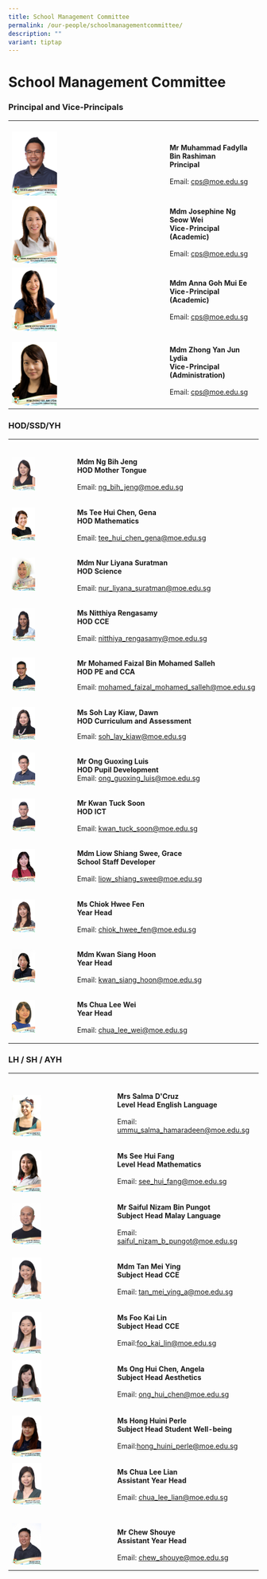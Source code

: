 ```yaml
---
title: School Management Committee
permalink: /our-people/schoolmanagementcommittee/
description: ""
variant: tiptap
---
```

<h1>School Management Committee</h1>
<h3>Principal and Vice-Principals</h3>
<table style="minWidth: 50px">
<colgroup>
<col>
<col>
</colgroup>
<tbody>
<tr>
<th rowspan="1" colspan="1">
<p></p>
</th>
<th rowspan="1" colspan="1">
<p></p>
</th>
</tr>
<tr>
<td rowspan="1" colspan="1">
<div class="isomer-image-wrapper">
<img style="width: 30%;" height="auto" width="100%" alt="" src="/images/Our People/Mr_Muhammad_Fadylla_B_Rashiman.jpg">
</div>
</td>
<td rowspan="1" colspan="1">
<p><strong>Mr Muhammad Fadylla Bin Rashiman</strong>
<br><strong>Principal</strong>
<br>
<br>Email: <a href="mailto:cps@moe.edu.sg" rel="noopener noreferrer nofollow" target="_blank">cps@moe.edu.sg</a>
</p>
</td>
</tr>
<tr>
<td rowspan="1" colspan="1">
<div class="isomer-image-wrapper">
<img style="width: 30%;" height="auto" width="100%" alt="" src="/images/Our People/MDM_JOSEPHINE_NG_SEOW_WEI.jpg">
</div>
</td>
<td rowspan="1" colspan="1">
<p><strong>Mdm Josephine Ng Seow Wei</strong>
<br><strong>Vice-Principal (Academic)</strong>
<br>
<br>Email: <a href="mailto:cps@moe.edu.sg" rel="noopener noreferrer nofollow" target="_blank">cps@moe.edu.sg</a> 
<br>
</p>
</td>
</tr>
<tr>
<td rowspan="1" colspan="1">
<div class="isomer-image-wrapper">
<img style="width: 30%;" height="auto" width="100%" alt="" src="/images/Our People/MDM_ANNA_GOH_MUI_EE.jpg">
</div>
</td>
<td rowspan="1" colspan="1">
<p><strong>Mdm Anna Goh Mui Ee</strong>
<br><strong>Vice-Principal (Academic)</strong>
<br>
<br>Email: <a href="mailto:cps@moe.edu.sg" rel="noopener noreferrer nofollow" target="_blank">cps@moe.edu.sg</a>
</p>
<p></p>
</td>
</tr>
<tr>
<td rowspan="1" colspan="1">
<p></p>
<div class="isomer-image-wrapper">
<img style="width: 30%;" height="auto" width="100%" alt="" src="/images/Our People/Mdm_Zhong_Yan_Jun_Lydia.jpg">
</div>
</td>
<td rowspan="1" colspan="1">
<p><strong>Mdm Zhong Yan Jun Lydia</strong>
<br><strong>Vice-Principal (Administration)</strong>
<br>
<br>Email: <a href="mailto:cps@moe.edu.sg" rel="noopener noreferrer nofollow" target="_blank">cps@moe.edu.sg</a>
</p>
</td>
</tr>
</tbody>
</table>
<h3>HOD/SSD/YH</h3>
<table style="minWidth: 50px">
<colgroup>
<col>
<col>
</colgroup>
<tbody>
<tr>
<th rowspan="1" colspan="1">
<p></p>
</th>
<th rowspan="1" colspan="1">
<p></p>
</th>
</tr>
<tr>
<td rowspan="1" colspan="1">
<div class="isomer-image-wrapper">
<img style="width: 40%;" height="auto" width="100%" alt="" src="/images/Our People/ng_bih_jeng.jpg">
</div>
</td>
<td rowspan="1" colspan="1">
<p><strong>Mdm Ng Bih Jeng</strong>
<br><strong>HOD Mother Tongue</strong>
<br>
<br>Email: <a href="mailto:ng_bih_jeng@moe.edu.sg" rel="noopener noreferrer nofollow" target="_blank">ng_bih_jeng@moe.edu.sg</a>
</p>
</td>
</tr>
<tr>
<td rowspan="1" colspan="1">
<div class="isomer-image-wrapper">
<img style="width: 40%;" height="auto" width="100%" alt="" src="/images/Our People/GENA_TEE_HUI_CHEN.jpg">
</div>
</td>
<td rowspan="1" colspan="1">
<p><strong>Ms Tee Hui Chen, Gena</strong>
<br><strong>HOD Mathematics</strong>
<br>
<br>Email: <a href="mailto:tee_hui_chen_gena@moe.edu.sg" rel="noopener noreferrer nofollow" target="_blank">tee_hui_chen_gena@moe.edu.sg</a>
</p>
</td>
</tr>
<tr>
<td rowspan="1" colspan="1">
<div class="isomer-image-wrapper">
<img style="width: 40%;" height="auto" width="100%" alt="" src="/images/Our People/NUR_LIYANA_SURATMAN.jpg">
</div>
</td>
<td rowspan="1" colspan="1">
<p><strong>Mdm Nur Liyana Suratman</strong>
<br><strong>HOD Science</strong>
<br>
<br>Email: <a href="mailto:nur_liyana_suratman@moe.edu.sg" rel="noopener noreferrer nofollow" target="_blank">nur_liyana_suratman@moe.edu.sg</a>
</p>
</td>
</tr>
<tr>
<td rowspan="1" colspan="1">
<div class="isomer-image-wrapper">
<img style="width: 40%;" height="auto" width="100%" alt="" src="/images/Our People/nitthiya_d_o_rengasamy.jpg">
</div>
</td>
<td rowspan="1" colspan="1">
<p><strong>Ms Nitthiya Rengasamy</strong>
<br><strong>HOD CCE</strong>
<br>
<br>Email:&nbsp;<a href="mailto:nitthiya_rengasamy@moe.edu.sg" rel="noopener noreferrer nofollow" target="_blank">nitthiya_rengasamy@moe.edu.sg</a>
</p>
</td>
</tr>
<tr>
<td rowspan="1" colspan="1">
<div class="isomer-image-wrapper">
<img style="width: 40%;" height="auto" width="100%" alt="" src="/images/Our People/MOHAMED_FAIZAL_BIN_MOHAMEDSALLEH.jpg">
</div>
</td>
<td rowspan="1" colspan="1">
<p><strong>Mr Mohamed Faizal Bin Mohamed Salleh</strong>
<br><strong>HOD PE and CCA</strong>
<br>
</p>
<p>Email:&nbsp;<a href="mailto:mohamed_faizal_mohamed_salleh@moe.edu.sg" rel="noopener noreferrer nofollow" target="_blank">mohamed_faizal_mohamed_salleh@moe.edu.sg</a>
</p>
</td>
</tr>
<tr>
<td rowspan="1" colspan="1">
<div class="isomer-image-wrapper">
<img style="width: 40%;" height="auto" width="100%" alt="" src="/images/Our People/soh_lay_kiaw_dawn.jpg">
</div>
</td>
<td rowspan="1" colspan="1">
<p><strong>Ms Soh Lay Kiaw, Dawn</strong>
<br><strong>HOD Curriculum and Assessment</strong>
<br>
</p>
<p>Email:&nbsp;<a href="mailto:soh_lay_kiaw@moe.edu.sg" rel="noopener noreferrer nofollow" target="_blank">soh_lay_kiaw@moe.edu.sg</a>
</p>
</td>
</tr>
<tr>
<td rowspan="1" colspan="1">
<div class="isomer-image-wrapper">
<img style="width: 40%;" height="auto" width="100%" alt="" src="/images/Our People/ong_guoxing_luis.jpg">
</div>
</td>
<td rowspan="1" colspan="1">
<p><strong>Mr Ong Guoxing Luis</strong>
<br><strong>HOD Pupil Development</strong>
<br>Email:&nbsp;<a href="mailto:ong_guoxing_luis@moe.edu.sg" rel="noopener noreferrer nofollow" target="_blank">ong_guoxing_luis@moe.edu.sg</a>
</p>
</td>
</tr>
<tr>
<td rowspan="1" colspan="1">
<div class="isomer-image-wrapper">
<img style="width: 40%;" height="auto" width="100%" alt="" src="/images/Our People/kwan_tuck_soon.jpg">
</div>
</td>
<td rowspan="1" colspan="1">
<p><strong>Mr Kwan Tuck Soon</strong>
<br><strong>HOD ICT</strong>
<br>
<br>Email:&nbsp;<a href="mailto:kwan_tuck_soon@moe.edu.sg" rel="noopener noreferrer nofollow" target="_blank">kwan_tuck_soon@moe.edu.sg</a>
</p>
</td>
</tr>
<tr>
<td rowspan="1" colspan="1">
<div class="isomer-image-wrapper">
<img style="width: 40%;" height="auto" width="100%" alt="" src="/images/Our People/mdm_grace_liow_shiang_swee.jpg">
</div>
</td>
<td rowspan="1" colspan="1">
<p><strong>Mdm Liow Shiang Swee, Grace</strong>
<br><strong>School Staff Developer</strong>
<br>
<br>Email:&nbsp;<a href="mailto:liow_shiang_swee@moe.edu.sg" rel="noopener noreferrer nofollow" target="_blank">liow_shiang_swee@moe.edu.sg</a>
</p>
</td>
</tr>
<tr>
<td rowspan="1" colspan="1">
<div class="isomer-image-wrapper">
<img style="width: 40%;" height="auto" width="100%" alt="" src="/images/Our People/chiok_hwee_fen.jpg">
</div>
</td>
<td rowspan="1" colspan="1">
<p><strong>Ms Chiok Hwee Fen</strong>
<br><strong>Year Head</strong>
<br>
<br>Email:&nbsp;<a href="mailto:chiok_hwee_fen@moe.edu.sg" rel="noopener noreferrer nofollow" target="_blank">chiok_hwee_fen@moe.edu.sg</a>
</p>
</td>
</tr>
<tr>
<td rowspan="1" colspan="1">
<div class="isomer-image-wrapper">
<img style="width: 40%;" height="auto" width="100%" alt="" src="/images/Our People/KAREN_KWAN.jpg">
</div>
</td>
<td rowspan="1" colspan="1">
<p><strong>Mdm Kwan Siang Hoon</strong>
<br><strong>Year Head</strong>
<br>
<br>Email:&nbsp;<a href="mailto:kwan_siang_hoon@moe.edu.sg" rel="noopener noreferrer nofollow" target="_blank">kwan_siang_hoon@moe.edu.sg</a>
</p>
</td>
</tr>
<tr>
<td rowspan="1" colspan="1">
<div class="isomer-image-wrapper">
<img style="width: 40%;" height="auto" width="100%" alt="" src="/images/Our People/CHUA_LEE_WEI.jpg">
</div>
</td>
<td rowspan="1" colspan="1">
<p><strong>Ms Chua Lee Wei</strong>
<br><strong>Year Head</strong>
<br>
<br>Email:&nbsp;<a href="mailto:chua_lee_wei@moe.edu.sg" rel="noopener noreferrer nofollow" target="_blank">chua_lee_wei@moe.edu.sg</a>
</p>
</td>
</tr>
</tbody>
</table>
<h3>LH / SH / AYH</h3>
<table style="minWidth: 50px">
<colgroup>
<col>
<col>
</colgroup>
<tbody>
<tr>
<th rowspan="1" colspan="1">
<p></p>
</th>
<th rowspan="1" colspan="1">
<p></p>
</th>
</tr>
<tr>
<td rowspan="1" colspan="1">
<p></p>
<div class="isomer-image-wrapper">
<img style="width: 30%;" height="auto" width="100%" alt="" src="/images/Our People/MRS_SALMA_DCRUZ.jpg">
</div>
</td>
<td rowspan="1" colspan="1">
<p><strong>Mrs Salma D'Cruz</strong>
<br><strong>Level Head English Language</strong>
<br>
<br>Email: <a href="mailto:ummu_salma_hamaradeen@moe.edu.sg" rel="noopener nofollow" target="_blank">ummu_salma_hamaradeen@moe.edu.sg</a>
</p>
</td>
</tr>
<tr>
<td rowspan="1" colspan="1">
<p></p>
<div class="isomer-image-wrapper">
<img style="width: 30%;" height="auto" width="100%" alt="" src="/images/Our People/miss_see_hui_fang.jpg">
</div>
</td>
<td rowspan="1" colspan="1">
<p><strong>Ms See Hui Fang</strong> 
<br><strong>Level Head Mathematics</strong>
<br>
<br>Email: <a href="mailto:see_hui_fang@moe.edu.sg" rel="noopener nofollow" target="_blank">see_hui_fang@moe.edu.sg</a>
</p>
</td>
</tr>
<tr>
<td rowspan="1" colspan="1">
<div class="isomer-image-wrapper">
<img style="width: 30%;" height="auto" width="100%" alt="" src="/images/Our People/saiful_nizam_bin_pungot.jpg">
</div>
</td>
<td rowspan="1" colspan="1">
<p><strong>Mr Saiful Nizam Bin Pungot</strong> 
<br><strong>Subject Head Malay Language</strong>
<br>
<br>Email: <a href="mailto:saiful_nizam_b_pungot@moe.edu.sg" rel="noopener noreferrer nofollow" target="_blank">saiful_nizam_b_pungot@moe.edu.sg</a>
</p>
</td>
</tr>
<tr>
<td rowspan="1" colspan="1">
<div class="isomer-image-wrapper">
<img style="width: 30%;" height="auto" width="100%" alt="" src="/images/Our People/tan_mei_ying.jpg">
</div>
</td>
<td rowspan="1" colspan="1">
<p><strong>Mdm Tan Mei Ying</strong>
<br><strong>Subject Head CCE</strong>
<br>
<br>Email:&nbsp;<a href="mailto:tan_mei_ying_a@moe.edu.sg" rel="noopener noreferrer nofollow" target="_blank">tan_mei_ying_a@moe.edu.sg</a>
</p>
</td>
</tr>
<tr>
<td rowspan="1" colspan="1">
<p></p>
<div class="isomer-image-wrapper">
<img style="width: 30%;" height="auto" width="100%" alt="" src="/images/Our People/ms_foo_kai_lin.jpg">
</div>
</td>
<td rowspan="1" colspan="1">
<p><strong>Ms Foo Kai Lin</strong>
<br><strong>Subject Head CCE</strong>
<br>
<br>Email:<a href="mailto:foo_kai_lin@moe.edu.sg" rel="noopener nofollow" target="_blank">foo_kai_lin@moe.edu.sg</a>
</p>
</td>
</tr>
<tr>
<td rowspan="1" colspan="1">
<div class="isomer-image-wrapper">
<img style="width: 30%;" height="auto" width="100%" alt="" src="/images/Our People/ONG_HUI_CHEN_ANGELA.jpg">
</div>
</td>
<td rowspan="1" colspan="1">
<p><strong>Ms Ong Hui Chen, Angela</strong>
<br><strong>Subject Head Aesthetics</strong>
<br>
<br>Email:&nbsp;<a href="mailto:ong_hui_chen@moe.edu.sg" rel="noopener noreferrer nofollow" target="_blank">ong_hui_chen@moe.edu.sg</a>
</p>
</td>
</tr>
<tr>
<td rowspan="1" colspan="1">
<p></p>
<div class="isomer-image-wrapper">
<img style="width: 30%;" height="auto" width="100%" alt="" src="/images/Our People/miss_perle_hong_huini.jpg">
</div>
</td>
<td rowspan="1" colspan="1">
<p><strong>Ms Hong Huini Perle</strong>
<br><strong>Subject Head Student Well-being</strong>
<br>
<br>Email:<a href="mailto:hong_huini_perle@moe.edu.sg" rel="noopener nofollow" target="_blank">hong_huini_perle@moe.edu.sg</a>
</p>
</td>
</tr>
<tr>
<td rowspan="1" colspan="1">
<div class="isomer-image-wrapper">
<img style="width: 30%;" height="auto" width="100%" alt="" src="/images/Our People/chua_lee_lian.jpg">
</div>
</td>
<td rowspan="1" colspan="1">
<p><strong>Ms Chua Lee Lian</strong> 
<br><strong>Assistant Year Head</strong>
<br>
<br>Email: <a href="mailto:chua_lee_lian@moe.edu.sg" rel="noopener noreferrer nofollow" target="_blank">chua_lee_lian@moe.edu.sg</a>
</p>
</td>
</tr>
<tr>
<td rowspan="1" colspan="1">
<p></p>
</td>
<td rowspan="1" colspan="1">
<p></p>
</td>
</tr>
<tr>
<td rowspan="1" colspan="1">
<div class="isomer-image-wrapper">
<img style="width: 30%;" height="auto" width="100%" alt="" src="/images/Our People/CHEW_SHOU_YE.jpg">
</div>
</td>
<td rowspan="1" colspan="1">
<p><strong>Mr Chew Shouye</strong>
<br><strong>Assistant Year Head</strong>
<br>
<br>Email:&nbsp;<a href="mailto:chew_shouye@moe.edu.sg" rel="noopener noreferrer nofollow" target="_blank">chew_shouye@moe.edu.sg</a>
</p>
</td>
</tr>
</tbody>
</table>
<p></p>
